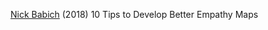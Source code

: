 
[Nick Babich](https://theblog.adobe.com/10-tips-develop-better-empathy-maps/)
(2018) 10 Tips to Develop Better Empathy Maps
